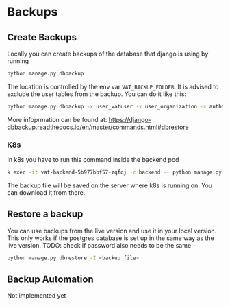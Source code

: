 # Backups

## Create Backups

Locally you can create backups of the database that django is using by running
```bash
python manage.py dbbackup
```
The location is controlled by the env var `VAT_BACKUP_FOLDER`. 
It is advised to exclude the user tables from the backup. You can do it like this:

```bash
python manage.py dbbackup -x user_vatuser -x user_organization -x authtoken_token
```

More infoprmation can be found at: https://django-dbbackup.readthedocs.io/en/master/commands.html#dbrestore

### K8s
In k8s you have to run this command inside the backend pod
```bash
k exec -it vat-backend-5b977bbf57-zqfqj -c backend -- python manage.py dbbackup
```

The backup file will be saved on the server where k8s is running on. You can download it from there.

## Restore a backup
You can use backups from the live version and use it in your local version. This only works if the postgres database is set up in the same way as the live version.
TODO: check if password also needs to be the same

```bash
python manage.py dbrestore -I <backup file>
```

## Backup Automation
Not implemented yet